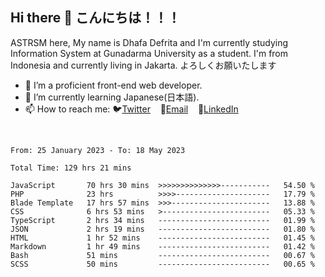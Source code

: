 ## Hi there 👋 こんにちは！！！
ASTRSM here, My name is Dhafa Defrita and I'm currently studying Information System at Gunadarma University as a student. I'm from Indonesia and currently living in Jakarta. よろしくお願いたします

- 🔭 I’m a proficient front-end web developer.
- 🌱 I’m currently learning Japanese(日本語).
- 📫 How to reach me: 🐦[Twitter](https://twitter.com/0_astrsm)&nbsp;&nbsp;&nbsp;&nbsp;📧[Email](ddefrito84@gmail.com)&nbsp;&nbsp;&nbsp;&nbsp;💼[LinkedIn](https://www.linkedin.com/in/dhafa-defrita-rama-yudistira-9357a9229/)
<br>
<!-- <p align="left">
<a href="https://github.com/ASTRSM">
  <img height="180em" src="https://github-readme-stats-eight-theta.vercel.app/api?username=ASTRSM&show_icons=true&theme=dracula&include_all_commits=true&count_private=true"/>
  <img height="180em" src="https://github-readme-stats-eight-theta.vercel.app/api/top-langs/?username=ASTRSM&layout=compact&langs_count=8&theme=dracula"/>
</a>
</p> -->

<!--START_SECTION:waka-->

```text
From: 25 January 2023 - To: 18 May 2023

Total Time: 129 hrs 21 mins

JavaScript       70 hrs 30 mins  >>>>>>>>>>>>>>-----------   54.50 %
PHP              23 hrs          >>>>---------------------   17.79 %
Blade Template   17 hrs 57 mins  >>>----------------------   13.88 %
CSS              6 hrs 53 mins   >------------------------   05.33 %
TypeScript       2 hrs 34 mins   -------------------------   01.99 %
JSON             2 hrs 19 mins   -------------------------   01.80 %
HTML             1 hr 52 mins    -------------------------   01.45 %
Markdown         1 hr 49 mins    -------------------------   01.42 %
Bash             51 mins         -------------------------   00.67 %
SCSS             50 mins         -------------------------   00.65 %
```

<!--END_SECTION:waka-->
